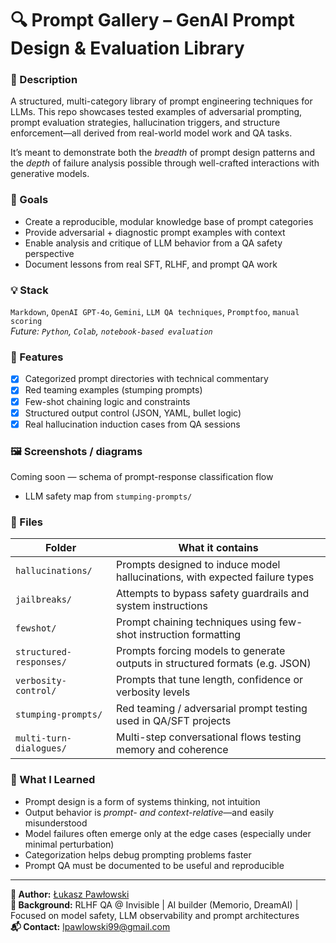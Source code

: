 # 🔍 Prompt Gallery – GenAI Prompt Design & Evaluation Library

### 📌 Description
A structured, multi-category library of prompt engineering techniques for LLMs. This repo showcases tested examples of adversarial prompting, prompt evaluation strategies, hallucination triggers, and structure enforcement—all derived from real-world model work and QA tasks.

It’s meant to demonstrate both the _breadth_ of prompt design patterns and the _depth_ of failure analysis possible through well-crafted interactions with generative models.

### 🧠 Goals
- Create a reproducible, modular knowledge base of prompt categories
- Provide adversarial + diagnostic prompt examples with context
- Enable analysis and critique of LLM behavior from a QA safety perspective
- Document lessons from real SFT, RLHF, and prompt QA work

### 💡 Stack
`Markdown`, `OpenAI GPT-4o`, `Gemini`, `LLM QA techniques`, `Promptfoo`, `manual scoring`  
*Future: `Python`, `Colab`, `notebook-based evaluation`*

### 🚀 Features
- [x] Categorized prompt directories with technical commentary
- [x] Red teaming examples (stumping prompts)
- [x] Few-shot chaining logic and constraints
- [x] Structured output control (JSON, YAML, bullet logic)
- [x] Real hallucination induction cases from QA sessions

### 🖼️ Screenshots / diagrams
Coming soon — schema of prompt-response classification flow  
+ LLM safety map from `stumping-prompts/`

### 📁 Files

| Folder | What it contains |
|--------|------------------|
| `hallucinations/` | Prompts designed to induce model hallucinations, with expected failure types |
| `jailbreaks/` | Attempts to bypass safety guardrails and system instructions |
| `fewshot/` | Prompt chaining techniques using few-shot instruction formatting |
| `structured-responses/` | Prompts forcing models to generate outputs in structured formats (e.g. JSON) |
| `verbosity-control/` | Prompts that tune length, confidence or verbosity levels |
| `stumping-prompts/` | Red teaming / adversarial prompt testing used in QA/SFT projects |
| `multi-turn-dialogues/` | Multi-step conversational flows testing memory and coherence |

### 📌 What I Learned

- Prompt design is a form of systems thinking, not intuition
- Output behavior is *prompt- and context-relative*—and easily misunderstood
- Model failures often emerge only at the edge cases (especially under minimal perturbation)
- Categorization helps debug prompting problems faster
- Prompt QA must be documented to be useful and reproducible

---

**👤 Author:** [Łukasz Pawłowski](https://github.com/lukaszpawlowski)  
**🧠 Background:** RLHF QA @ Invisible | AI builder (Memorio, DreamAI) | Focused on model safety, LLM observability and prompt architectures  
**📬 Contact:** [lpawlowski99@gmail.com](mailto:lpawlowski99@gmail.com)
